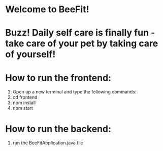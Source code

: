 # Welcome to BeeFit!
# Buzz! Daily self care is finally fun - take care of your pet by taking care of yourself!

# How to run the frontend:
1. Open up a new terminal and type the following commands:
2. cd frontend
3. npm install
4. npm start

# How to run the backend:
1. run the BeeFitApplication.java file

